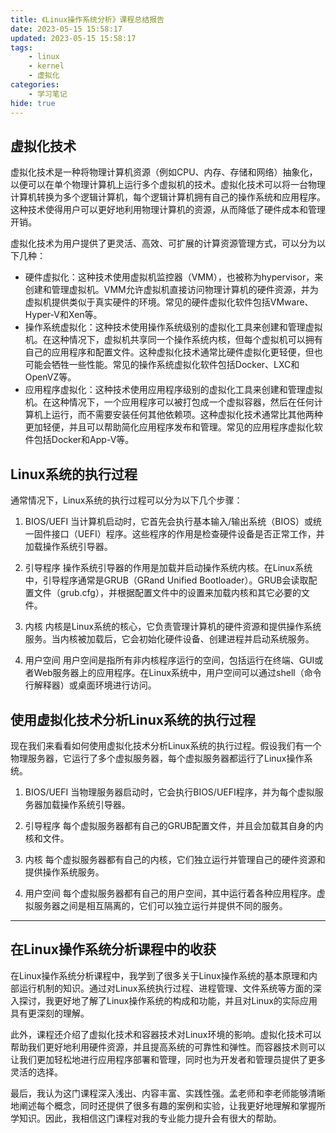 ```yaml
---
title: 《Linux操作系统分析》课程总结报告
date: 2023-05-15 15:58:17
updated: 2023-05-15 15:58:17
tags:
    - linux
    - kernel
    - 虚拟化
categories:
    - 学习笔记
hide: true
---
```


## 虚拟化技术

虚拟化技术是一种将物理计算机资源（例如CPU、内存、存储和网络）抽象化，以便可以在单个物理计算机上运行多个虚拟机的技术。虚拟化技术可以将一台物理计算机转换为多个逻辑计算机，每个逻辑计算机拥有自己的操作系统和应用程序。这种技术使得用户可以更好地利用物理计算机的资源，从而降低了硬件成本和管理开销。

虚拟化技术为用户提供了更灵活、高效、可扩展的计算资源管理方式，可以分为以下几种：

- 硬件虚拟化：这种技术使用虚拟机监控器（VMM），也被称为hypervisor，来创建和管理虚拟机。VMM允许虚拟机直接访问物理计算机的硬件资源，并为虚拟机提供类似于真实硬件的环境。常见的硬件虚拟化软件包括VMware、Hyper-V和Xen等。
- 操作系统虚拟化：这种技术使用操作系统级别的虚拟化工具来创建和管理虚拟机。在这种情况下，虚拟机共享同一个操作系统内核，但每个虚拟机可以拥有自己的应用程序和配置文件。这种虚拟化技术通常比硬件虚拟化更轻便，但也可能会牺牲一些性能。常见的操作系统虚拟化软件包括Docker、LXC和OpenVZ等。
- 应用程序虚拟化：这种技术使用应用程序级别的虚拟化工具来创建和管理虚拟机。在这种情况下，一个应用程序可以被打包成一个虚拟容器，然后在任何计算机上运行，而不需要安装任何其他依赖项。这种虚拟化技术通常比其他两种更加轻便，并且可以帮助简化应用程序发布和管理。常见的应用程序虚拟化软件包括Docker和App-V等。

## Linux系统的执行过程

通常情况下，Linux系统的执行过程可以分为以下几个步骤：

1. BIOS/UEFI
当计算机启动时，它首先会执行基本输入/输出系统（BIOS）或统一固件接口（UEFI）程序。这些程序的作用是检查硬件设备是否正常工作，并加载操作系统引导器。

2. 引导程序
操作系统引导器的作用是加载并启动操作系统内核。在Linux系统中，引导程序通常是GRUB（GRand Unified Bootloader）。GRUB会读取配置文件（grub.cfg），并根据配置文件中的设置来加载内核和其它必要的文件。

3. 内核
内核是Linux系统的核心，它负责管理计算机的硬件资源和提供操作系统服务。当内核被加载后，它会初始化硬件设备、创建进程并启动系统服务。

4. 用户空间
用户空间是指所有非内核程序运行的空间，包括运行在终端、GUI或者Web服务器上的应用程序。在Linux系统中，用户空间可以通过shell（命令行解释器）或桌面环境进行访问。

## 使用虚拟化技术分析Linux系统的执行过程

现在我们来看看如何使用虚拟化技术分析Linux系统的执行过程。假设我们有一个物理服务器，它运行了多个虚拟服务器，每个虚拟服务器都运行了Linux操作系统。

1. BIOS/UEFI
当物理服务器启动时，它会执行BIOS/UEFI程序，并为每个虚拟服务器加载操作系统引导器。

2. 引导程序
每个虚拟服务器都有自己的GRUB配置文件，并且会加载其自身的内核和文件。

3. 内核
每个虚拟服务器都有自己的内核，它们独立运行并管理自己的硬件资源和提供操作系统服务。

4. 用户空间
每个虚拟服务器都有自己的用户空间，其中运行着各种应用程序。虚拟服务器之间是相互隔离的，它们可以独立运行并提供不同的服务。

-----------------------------------------------

## 在Linux操作系统分析课程中的收获

在Linux操作系统分析课程中，我学到了很多关于Linux操作系统的基本原理和内部运行机制的知识。通过对Linux系统执行过程、进程管理、文件系统等方面的深入探讨，我更好地了解了Linux操作系统的构成和功能，并且对Linux的实际应用具有更深刻的理解。

此外，课程还介绍了虚拟化技术和容器技术对Linux环境的影响。虚拟化技术可以帮助我们更好地利用硬件资源，并且提高系统的可靠性和弹性。而容器技术则可以让我们更加轻松地进行应用程序部署和管理，同时也为开发者和管理员提供了更多灵活的选择。

最后，我认为这门课程深入浅出、内容丰富、实践性强。孟老师和李老师能够清晰地阐述每个概念，同时还提供了很多有趣的案例和实验，让我更好地理解和掌握所学知识。因此，我相信这门课程对我的专业能力提升会有很大的帮助。
